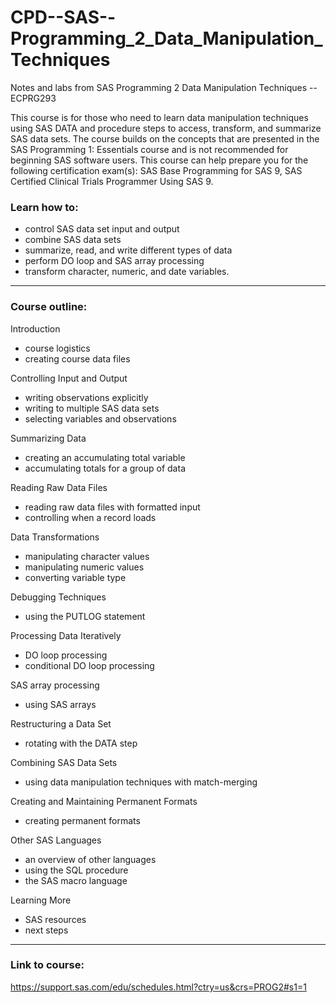 # CPD--SAS--Programming_2_Data_Manipulation_Techniques
Notes and labs from SAS Programming 2 Data Manipulation Techniques -- ECPRG293

This course is for those who need to learn data manipulation techniques using SAS DATA and procedure steps to access, transform, and summarize SAS data sets. The course builds on the concepts that are presented in the SAS Programming 1: Essentials course and is not recommended for beginning SAS software users.
This course can help prepare you for the following certification exam(s): SAS Base Programming for SAS 9, SAS Certified Clinical Trials Programmer Using SAS 9.

### Learn how to:
- control SAS data set input and output
- combine SAS data sets
- summarize, read, and write different types of data
- perform DO loop and SAS array processing
- transform character, numeric, and date variables.

---
### Course outline:
Introduction 
- course logistics
- creating course data files

Controlling Input and Output 
- writing observations explicitly
- writing to multiple SAS data sets
- selecting variables and observations

Summarizing Data 
- creating an accumulating total variable
- accumulating totals for a group of data

Reading Raw Data Files 
- reading raw data files with formatted input
- controlling when a record loads

Data Transformations 
- manipulating character values
- manipulating numeric values
- converting variable type

Debugging Techniques 
- using the PUTLOG statement

Processing Data Iteratively 
- DO loop processing
- conditional DO loop processing

SAS array processing
- using SAS arrays

Restructuring a Data Set 
- rotating with the DATA step

Combining SAS Data Sets 
- using data manipulation techniques with match-merging

Creating and Maintaining Permanent Formats 
- creating permanent formats

Other SAS Languages 
- an overview of other languages
- using the SQL procedure
- the SAS macro language

Learning More 
- SAS resources
- next steps

---
### Link to course:
https://support.sas.com/edu/schedules.html?ctry=us&crs=PROG2#s1=1
